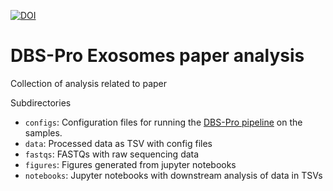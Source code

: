 [![DOI](https://zenodo.org/badge/464953442.svg)](https://zenodo.org/badge/latestdoi/464953442)
# DBS-Pro Exosomes paper analysis

Collection of analysis related to paper

Subdirectories
- `configs`: Configuration files for running the [DBS-Pro pipeline](https://github.com/FrickTobias/DBS-Pro) on the samples. 
- `data`: Processed data as TSV with config files
- `fastqs`: FASTQs with raw sequencing data
- `figures`: Figures generated from jupyter notebooks
- `notebooks`: Jupyter notebooks with downstream analysis of data in TSVs
